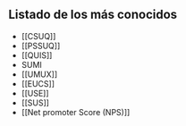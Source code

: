 ## Listado de los más conocidos
- [[CSUQ]]
- [[PSSUQ]]
- [[QUIS]]
- SUMI
- [[UMUX]]
- [[EUCS]]
- [[USE]]
- [[SUS]]
- [[Net promoter Score (NPS)]]

